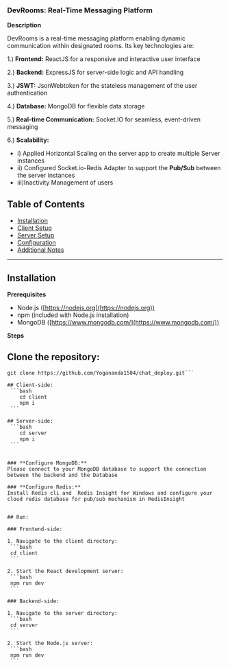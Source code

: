 ### DevRooms: Real-Time Messaging Platform

**Description**

DevRooms is a real-time messaging platform enabling dynamic communication within designated rooms. Its key technologies are:

1.) **Frontend:** ReactJS for a responsive and interactive user interface

2.) **Backend:** ExpressJS for server-side logic and API handling

3.) **JSWT:** JsonWebtoken for the stateless management of the user authentication

4.) **Database:** MongoDB for flexible data storage

5.) **Real-time Communication:** Socket.IO for seamless, event-driven messaging

6.) **Scalability:**
 - i) Applied Horizontal Scaling on the server app to create multiple Server instances
 - ii) Configured Socket.io-Redis Adapter to support the **Pub/Sub** between the server instances
 - iii)Inactivity Management of users 
  

## Table of Contents

* [Installation](#installation)
* [Client Setup](#client-setup)
* [Server Setup](#server-setup)
* [Configuration](#configuration)
* [Additional Notes](#additional-notes)

---

## Installation

**Prerequisites**

* Node.js ([https://nodejs.org](https://nodejs.org))
* npm (included with Node.js installation)
* MongoDB ([https://www.mongodb.com/](https://www.mongodb.com/))

**Steps**

## **Clone the repository:**
   ```
   git clone https://github.com/Yogananda1504/chat_deploy.git```

## Client-side:
    ```bash
       cd client
       npm i
    ```
    
## Server-side:
    ```bash
       cd server
       npm i
    ```


### **Configure MongoDB:**
Please connect to your MongoDB database to support the connection between the backend and the Database

### **Configure Redis:** 
Install Redis cli and  Redis Insight for Windows and configure your cloud redis database for pub/sub mechanism in RedisInsight


## Run:

### Frontend-side:

1. Navigate to the client directory:
    ```bash
    cd client
    ```

2. Start the React development server:
    ```bash
    npm run dev
    ```

### Backend-side:

1. Navigate to the server directory:
    ```bash
    cd server
    ```

2. Start the Node.js server:
    ```bash
    npm run dev
    ```

     
     
    
       

